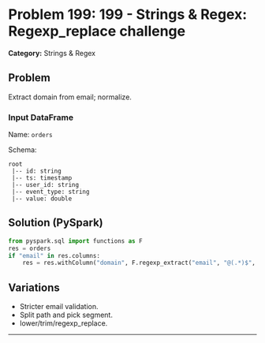 # Problem 199: 199 - Strings & Regex: Regexp_replace challenge

**Category:** Strings & Regex

## Problem
Extract domain from email; normalize.

### Input DataFrame
Name: `orders`

Schema:
```
root
 |-- id: string
 |-- ts: timestamp
 |-- user_id: string
 |-- event_type: string
 |-- value: double
```

## Solution (PySpark)
```python
from pyspark.sql import functions as F
res = orders
if "email" in res.columns:
    res = res.withColumn("domain", F.regexp_extract("email", "@(.*)$", 1))
```

## Variations
- Stricter email validation.
- Split path and pick segment.
- lower/trim/regexp_replace.

---
